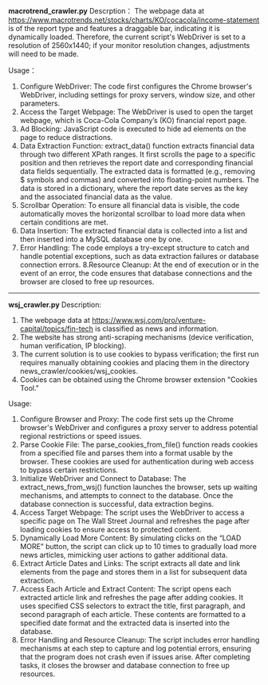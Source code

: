 **macrotrend_crawler.py**
Descrption：
The webpage data at https://www.macrotrends.net/stocks/charts/KO/cocacola/income-statement is of the report type and features a draggable bar, indicating it is dynamically loaded. Therefore, the current script's WebDriver is set to a resolution of 2560x1440; if your monitor resolution changes, adjustments will need to be made.

Usage：
1. Configure WebDriver: The code first configures the Chrome browser's WebDriver, including settings for proxy servers, window size, and other parameters.
2. Access the Target Webpage: The WebDriver is used to open the target webpage, which is Coca-Cola Company’s (KO) financial report page.
3. Ad Blocking: JavaScript code is executed to hide ad elements on the page to reduce distractions.
4. Data Extraction Function:
    extract_data() function extracts financial data through two different XPath ranges. It first scrolls the page to a specific position and then retrieves the report date and corresponding financial data fields sequentially.
    The extracted data is formatted (e.g., removing $ symbols and commas) and converted into floating-point numbers.
    The data is stored in a dictionary, where the report date serves as the key and the associated financial data as the value.
5. Scrollbar Operation: To ensure all financial data is visible, the code automatically moves the horizontal scrollbar to load more data when certain conditions are met.
6. Data Insertion: The extracted financial data is collected into a list and then inserted into a MySQL database one by one.
7. Error Handling: The code employs a try-except structure to catch and handle potential exceptions, such as data extraction failures or database connection errors.
8.Resource Cleanup: At the end of execution or in the event of an error, the code ensures that database connections and the browser are closed to free up resources.

********************************************************************************

**wsj_crawler.py**
Description:
1. The webpage data at https://www.wsj.com/pro/venture-capital/topics/fin-tech is classified as news and information.
2. The website has strong anti-scraping mechanisms (device verification, human verification, IP blocking).
3. The current solution is to use cookies to bypass verification; the first run requires manually obtaining cookies and placing them in the directory news_crawler/cookies/wsj_cookies.
4. Cookies can be obtained using the Chrome browser extension "Cookies Tool."

Usage:
1. Configure Browser and Proxy: The code first sets up the Chrome browser's WebDriver and configures a proxy server to address potential regional restrictions or speed issues.
2. Parse Cookie File: The parse_cookies_from_file() function reads cookies from a specified file and parses them into a format usable by the browser. These cookies are used for authentication during web access to bypass certain restrictions.
3. Initialize WebDriver and Connect to Database: The extract_news_from_wsj() function launches the browser, sets up waiting mechanisms, and attempts to connect to the database. Once the database connection is successful, data extraction begins.
4. Access Target Webpage: The script uses the WebDriver to access a specific page on The Wall Street Journal and refreshes the page after loading cookies to ensure access to protected content.
5. Dynamically Load More Content: By simulating clicks on the “LOAD MORE” button, the script can click up to 10 times to gradually load more news articles, mimicking user actions to gather additional data.
6. Extract Article Dates and Links: The script extracts all date and link elements from the page and stores them in a list for subsequent data extraction.
7. Access Each Article and Extract Content:
    The script opens each extracted article link and refreshes the page after adding cookies.
    It uses specified CSS selectors to extract the title, first paragraph, and second paragraph of each article.
    These contents are formatted to a specified date format and the extracted data is inserted into the database.
8. Error Handling and Resource Cleanup: The script includes error handling mechanisms at each step to capture and log potential errors, ensuring that the program does not crash even if issues arise. After completing tasks, it closes the browser and database connection to free up resources.

